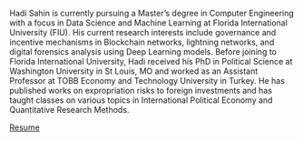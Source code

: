 Hadi Sahin is currently pursuing a Master’s degree in Computer Engineering with a focus in Data Science and Machine Learning at Florida International University (FIU). His current research interests include governance and incentive mechanisms in Blockchain networks, lightning networks, and digital forensics analysis using Deep Learning models. Before joining to Florida International University, Hadi received his PhD in Political Science at Washington University in St Louis, MO and worked as an Assistant Professor at TOBB Economy and Technology University in Turkey. He has published works on expropriation risks to foreign investments and has taught classes on various topics in International Political Economy and Quantitative Research Methods. 

[Resume](https://github.com/hadiSahin/resume/blob/main/cv-Hadi.pdf)
